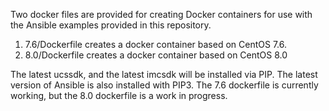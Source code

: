 Two docker files are provided for creating Docker containers for use with the Ansible examples provided in this repository. 

1)  7.6/Dockerfile creates a docker container based on CentOS 7.6.
2)  8.0/Dockerfile creates a docker container based on CentOS 8.0

The latest ucssdk, and the latest imcsdk will be installed via PIP. The latest version of Ansible is also installed with PIP3. The 7.6 dockerfile is currently working, but the 8.0 dockerfile is a work in progress.
